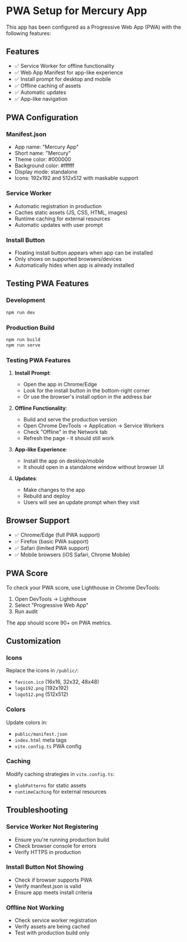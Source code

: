 # PWA Setup for Mercury App

This app has been configured as a Progressive Web App (PWA) with the following features:

## Features

- ✅ Service Worker for offline functionality
- ✅ Web App Manifest for app-like experience
- ✅ Install prompt for desktop and mobile
- ✅ Offline caching of assets
- ✅ Automatic updates
- ✅ App-like navigation

## PWA Configuration

### Manifest.json
- App name: "Mercury App"
- Short name: "Mercury"
- Theme color: #000000
- Background color: #ffffff
- Display mode: standalone
- Icons: 192x192 and 512x512 with maskable support

### Service Worker
- Automatic registration in production
- Caches static assets (JS, CSS, HTML, images)
- Runtime caching for external resources
- Automatic updates with user prompt

### Install Button
- Floating install button appears when app can be installed
- Only shows on supported browsers/devices
- Automatically hides when app is already installed

## Testing PWA Features

### Development
```bash
npm run dev
```

### Production Build
```bash
npm run build
npm run serve
```

### Testing PWA Features

1. **Install Prompt**: 
   - Open the app in Chrome/Edge
   - Look for the install button in the bottom-right corner
   - Or use the browser's install option in the address bar

2. **Offline Functionality**:
   - Build and serve the production version
   - Open Chrome DevTools → Application → Service Workers
   - Check "Offline" in the Network tab
   - Refresh the page - it should still work

3. **App-like Experience**:
   - Install the app on desktop/mobile
   - It should open in a standalone window without browser UI

4. **Updates**:
   - Make changes to the app
   - Rebuild and deploy
   - Users will see an update prompt when they visit

## Browser Support

- ✅ Chrome/Edge (full PWA support)
- ✅ Firefox (basic PWA support)
- ✅ Safari (limited PWA support)
- ✅ Mobile browsers (iOS Safari, Chrome Mobile)

## PWA Score

To check your PWA score, use Lighthouse in Chrome DevTools:
1. Open DevTools → Lighthouse
2. Select "Progressive Web App"
3. Run audit

The app should score 90+ on PWA metrics.

## Customization

### Icons
Replace the icons in `/public/`:
- `favicon.ico` (16x16, 32x32, 48x48)
- `logo192.png` (192x192)
- `logo512.png` (512x512)

### Colors
Update colors in:
- `public/manifest.json`
- `index.html` meta tags
- `vite.config.ts` PWA config

### Caching
Modify caching strategies in `vite.config.ts`:
- `globPatterns` for static assets
- `runtimeCaching` for external resources

## Troubleshooting

### Service Worker Not Registering
- Ensure you're running production build
- Check browser console for errors
- Verify HTTPS in production

### Install Button Not Showing
- Check if browser supports PWA
- Verify manifest.json is valid
- Ensure app meets install criteria

### Offline Not Working
- Check service worker registration
- Verify assets are being cached
- Test with production build only 